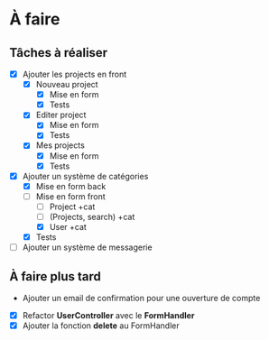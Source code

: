 À faire
====

## Tâches à réaliser

- [x] Ajouter les projects en front
    - [x] Nouveau project
        - [x] Mise en form
        - [x] Tests
    - [x] Editer project
        - [x] Mise en form
        - [x] Tests
    - [x] Mes projects
        - [x] Mise en form
        - [x] Tests
- [x] Ajouter un système de catégories
    - [x] Mise en form back
    - [ ] Mise en form front
        - [ ] Project +cat
        - [ ] (Projects, search) +cat
        - [x] User +cat
    - [x] Tests
- [ ] Ajouter un système de messagerie

## À faire plus tard

* Ajouter un email de confirmation pour une ouverture de compte
- [x] Refactor **UserController** avec le **FormHandler**
- [x] Ajouter la fonction **delete** au FormHandler

